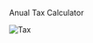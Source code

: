 Anual Tax Calculator

![Tax](https://user-images.githubusercontent.com/63661281/130889056-c27bf6c6-023c-47cf-9050-4f9572b21607.png)

